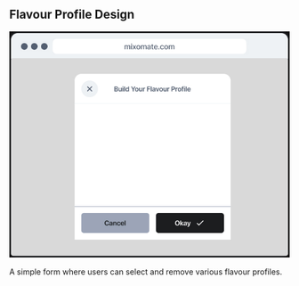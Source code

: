 ## Flavour Profile Design
![flavourProfile](./flavourProfile.jpg)

A simple form where users can select and remove various flavour profiles.